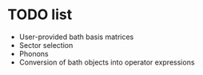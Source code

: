 TODO list
=========

* User-provided bath basis matrices
* Sector selection
* Phonons
* Conversion of bath objects into operator expressions
